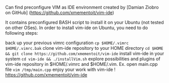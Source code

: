 Can find preconfigure VIM as IDE environment created by [Damian Ziobro on GitHub]
(https://github.com/xmementoit/vim-ide)

It contains preconfigured BASH script to install it on your Ubuntu (not tested on other OSes). In order to install vim-ide on Ubuntu, you need to do following steps:

back up your previous vimrc configuration
`cp $HOME/.vimrc $HOME/.vimrc.bak`
clone vim-ide repository to your HOME directory
`cd $HOME && git clone https://github.com/xmementoit/vim-ide`
install vim-ide in your system
`cd vim-ide && ./installVim.sh`
explore possibilities and plugins of vim-ide repository in $HOME/.vimrc and $HOME/.vim. Ex. open main.cpp file
`vim /tmp/main.cpp`
enjoy your work with vim-ide !
https://github.com/xmementoit/vim-ide